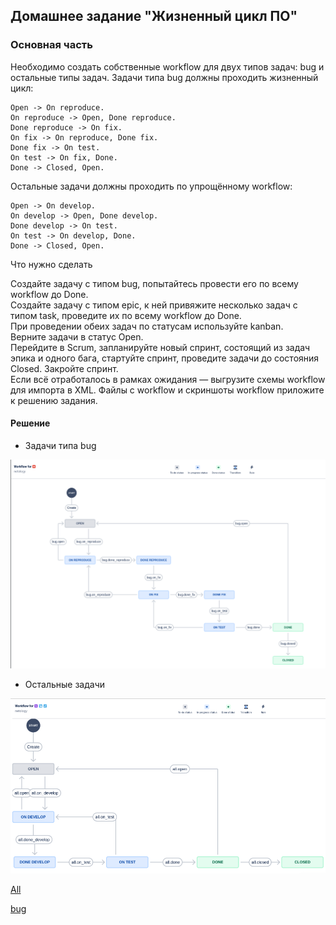 ## Домашнее задание "Жизненный цикл ПО"  

### Основная часть  
Необходимо создать собственные workflow для двух типов задач: bug и остальные типы задач. Задачи типа bug должны проходить жизненный цикл:  

```
Open -> On reproduce.  
On reproduce -> Open, Done reproduce.  
Done reproduce -> On fix.  
On fix -> On reproduce, Done fix.
Done fix -> On test.
On test -> On fix, Done.
Done -> Closed, Open.
```
Остальные задачи должны проходить по упрощённому workflow:  
```
Open -> On develop.
On develop -> Open, Done develop.
Done develop -> On test.
On test -> On develop, Done.
Done -> Closed, Open.
```
Что нужно сделать  

Создайте задачу с типом bug, попытайтесь провести его по всему workflow до Done.  
Создайте задачу с типом epic, к ней привяжите несколько задач с типом task, проведите их по всему workflow до Done.  
При проведении обеих задач по статусам используйте kanban.  
Верните задачи в статус Open.  
Перейдите в Scrum, запланируйте новый спринт, состоящий из задач эпика и одного бага, стартуйте спринт, проведите задачи до состояния Closed. Закройте спринт.  
Если всё отработалось в рамках ожидания — выгрузите схемы workflow для импорта в XML. Файлы с workflow и скриншоты workflow приложите к решению задания.  

#### Решение  

* Задачи типа bug

![](https://github.com/networksuperman/netology_dev_ops/blob/main/cicd-dev-35/09-ci-01-intro/img/Screenshot_20240111_093421.png?raw=true)  


* Остальные задачи

![](https://github.com/networksuperman/netology_dev_ops/blob/main/cicd-dev-35/09-ci-01-intro/img/Screenshot_20240205_112406.png?raw=true)  


[All](https://github.com/networksuperman/netology_dev_ops/blob/main/cicd-dev-35/09-ci-01-intro/All.xml)  

[bug](https://github.com/networksuperman/netology_dev_ops/blob/main/cicd-dev-35/09-ci-01-intro/bug.xml)  
